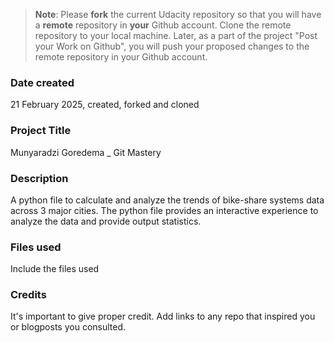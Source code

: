 >**Note**: Please **fork** the current Udacity repository so that you will have a **remote** repository in **your** Github account. Clone the remote repository to your local machine. Later, as a part of the project "Post your Work on Github", you will push your proposed changes to the remote repository in your Github account.

### Date created
21 February 2025, created, forked and cloned

### Project Title
Munyaradzi Goredema _ Git Mastery

### Description
A python file to calculate and analyze the trends of bike-share systems data across 3 major cities. The python file provides an interactive experience to analyze the data and provide output statistics.

### Files used
Include the files used

### Credits
It's important to give proper credit. Add links to any repo that inspired you or blogposts you consulted.
